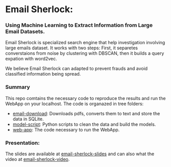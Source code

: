 # Email Sherlock:
### Using Machine Learning to Extract Information from Large Email Datasets.

Email Sherlock is specialized search engine that help investigation involving large emails dataset. It works with two steps:  First, it separetes converstaions from noise by clustering with DBSCAN, then it builds a query expation with word2vec.

We believe Email Sherlock can adapted to prevent frauds and avoid classified information being spread.


### Summary
This repo comtains the necessary code to reproduce the results and run the WebApp on your localhost.
The code is organazed in tree folders:

- [email-download](): Downloads pdfs, converts them to text and store the data in SQLite.
- [model-script](): Python scripts to clean the data and build the models.
- [web-app](): The code necessary to run the WebApp.


### Presentation:
The slides are available at [email-sherlock-slides](http://www.slideshare.net/gondinjose/email-sherlock)
and can also what the video at [email-sherlock-video](https://youtu.be/aibXSdmqaY8).



